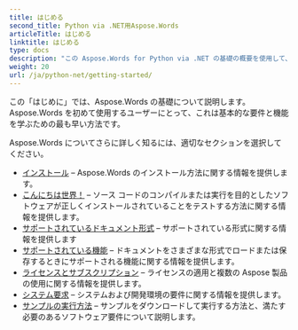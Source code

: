 ```yaml
---
title: はじめる
second_title: Python via .NET用Aspose.Words
articleTitle: はじめる
linktitle: はじめる
type: docs
description: "この Aspose.Words for Python via .NET の基礎の概要を使用して、ビジネスにとっての Aspose.Words の価値を認識し始めてください。"
weight: 20
url: /ja/python-net/getting-started/
---
```


この「はじめに」では、Aspose.Words の基礎について説明します。 Aspose.Words を初めて使用するユーザーにとって、これは基本的な要件と機能を学ぶための最も早い方法です。

Aspose.Words についてさらに詳しく知るには、適切なセクションを選択してください。

- [インストール](/words/ja/python-net/installation/) – Aspose.Words のインストール方法に関する情報を提供します。
- [こんにちは世界！](/words/ja/python-net/hello-world/) – ソース コードのコンパイルまたは実行を目的としたソフトウェアが正しくインストールされていることをテストする方法に関する情報を提供します。
- [サポートされているドキュメント形式](/words/ja/python-net/supported-document-formats/) – サポートされている形式に関する情報を提供します
- [サポートされている機能](/words/ja/python-net/features/) – ドキュメントをさまざまな形式でロードまたは保存するときにサポートされる機能に関する情報を提供します。
- [ライセンスとサブスクリプション](/words/ja/python-net/licensing/) – ライセンスの適用と複数の Aspose 製品の使用に関する情報を提供します。
- [システム要求](/words/ja/python-net/system-requirements/) – システムおよび開発環境の要件に関する情報を提供します。
- [サンプルの実行方法](/words/ja/python-net/how-to-run-the-examples/) – サンプルをダウンロードして実行する方法と、満たす必要のあるソフトウェア要件について説明します。

